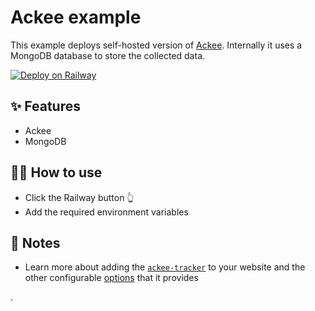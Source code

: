 # Ackee example

This example deploys self-hosted version of [Ackee](https://ackee.electerious.com/). Internally it uses a MongoDB database to store the collected data.

[![Deploy on Railway](https://railway.app/button.svg)](https://railway.app/new/template?template=https%3A%2F%2Fgithub.com%2Frailwayapp-starters%2FAckee&plugins=mongodb&envs=ACKEE_USERNAME%2CACKEE_PASSWORD)

## ✨ Features

- Ackee
- MongoDB

## 💁‍♀️ How to use

- Click the Railway button 👆
- Add the required environment variables

## 📝 Notes

- Learn more about adding the [`ackee-tracker`](https://github.com/electerious/ackee-tracker) to your website and the other configurable [options](https://github.com/electerious/Ackee/blob/master/docs/Options.md) that it provides

.
